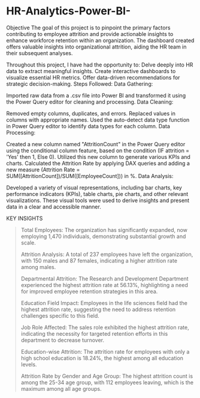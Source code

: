 # HR-Analytics-Power-BI-
Objective
The goal of this project is to pinpoint the primary factors contributing to employee attrition and provide actionable insights to enhance workforce retention within an organization. The dashboard created offers valuable insights into organizational attrition, aiding the HR team in their subsequent analyses.

Throughout this project, I have had the opportunity to:
Delve deeply into HR data to extract meaningful insights.
Create interactive dashboards to visualize essential HR metrics.
Offer data-driven recommendations for strategic decision-making.
Steps Followed:
Data Gathering:

Imported raw data from a .csv file into Power BI and transformed it using the Power Query editor for cleaning and processing.
Data Cleaning:

Removed empty columns, duplicates, and errors.
Replaced values in columns with appropriate names.
Used the auto-detect data type function in Power Query editor to identify data types for each column.
Data Processing:

Created a new column named "AttritionCount" in the Power Query editor using the conditional column feature, based on the condition (IF attrition = 'Yes' then 1, Else 0).
Utilized this new column to generate various KPIs and charts.
Calculated the Attrition Rate by applying DAX queries and adding a new measure (Attrition Rate = SUM([AttritionCount])/SUM([EmployeeCount])) in %.
Data Analysis:

Developed a variety of visual representations, including bar charts, key performance indicators (KPIs), table charts, pie charts, and other relevant visualizations.
These visual tools were used to derive insights and present data in a clear and accessible manner. 

   KEY INSIGHTS

> Total Employees: The organization has significantly expanded, now employing 1,470 individuals, demonstrating substantial growth and scale.
> 
> Attrition Analysis: A total of 237 employees have left the organization, with 150 males and 87 females, indicating a higher attrition rate among males.
> 
> Departmental Attrition: The Research and Development Department experienced the highest attrition rate at 56.13%, highlighting a need for improved employee retention strategies in this area.
> 
> Education Field Impact: Employees in the life sciences field had the highest attrition rate, suggesting the need to address retention challenges specific to this field.
> 
> Job Role Affected: The sales role exhibited the highest attrition rate, indicating the necessity for targeted retention efforts in this department to decrease turnover.
> 
> Education-wise Attrition: The attrition rate for employees with only a high school education is 18.24%, the highest among all education levels.
> 
> Attrition Rate by Gender and Age Group: The highest attrition count is among the 25-34 age group, with 112 employees leaving, which is the maximum among all age groups.












